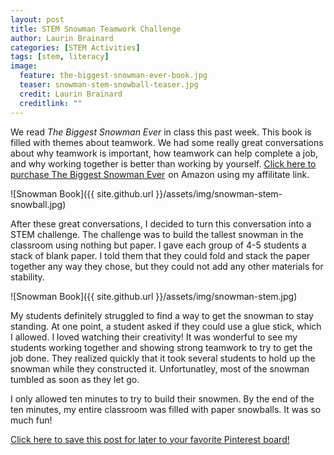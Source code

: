 ```yaml
---
layout: post
title: STEM Snowman Teamwork Challenge
author: Laurin Brainard
categories: [STEM Activities]
tags: [stem, literacy]
image:
  feature: the-biggest-snowman-ever-book.jpg
  teaser: snowman-stem-snowball-teaser.jpg
  credit: Laurin Brainard
  creditlink: ""
---
```

We read *The Biggest Snowman Ever* in class this past week. This book is filled with themes about teamwork. We had some really great conversations about why teamwork is important, how teamwork can help complete a job, and why working together is better than working by yourself. <a target="_blank" href="https://www.amazon.com/gp/product/0439627680/ref=as_li_tl?ie=UTF8&camp=1789&creative=9325&creativeASIN=0439627680&linkCode=as2&tag=theprimarybra-20&linkId=a69a4e94ce41ab866855a8af0dfd3db0">Click here to purchase The Biggest Snowman Ever</a><img src="//ir-na.amazon-adsystem.com/e/ir?t=theprimarybra-20&l=am2&o=1&a=0439627680" width="1" height="1" border="0" alt="" style="border:none !important; margin:0px !important;" /> on Amazon using my affilitate link. 

![Snowman Book]({{ site.github.url }}/assets/img/snowman-stem-snowball.jpg)

After these great conversations, I decided to turn this conversation into a STEM challenge. The challenge was to build the tallest snowman in the classroom using nothing but paper. I gave each group of 4-5 students a stack of blank paper. I told them that they could fold and stack the paper together any way they chose, but they could not add any other materials for stability. 

![Snowman Book]({{ site.github.url }}/assets/img/snowman-stem.jpg)

My students definitely struggled to find a way to get the snowman to stay standing. At one point, a student asked if they could use a glue stick, which I allowed. I loved watching their creativity! It was wonderful to see my students working together and showing strong teamwork to try to get the job done. They realized quickly that it took several students to hold up the snowman while they constructed it. Unfortunatley, most of the snowman tumbled as soon as they let go. 

I only allowed ten minutes to try to build their snowmen. By the end of the ten minutes, my entire classroom was filled with paper snowballs. It was so much fun!

[Click here to save this post for later to your favorite Pinterest board!](https://pin.it/35nhdrfv6hhs66)